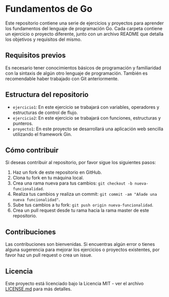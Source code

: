 # Fundamentos de Go

Este repositorio contiene una serie de ejercicios y proyectos para aprender los fundamentos del lenguaje de programación Go. Cada carpeta contiene un ejercicio o proyecto diferente, junto con un archivo README que detalla los objetivos y requisitos del mismo.

## Requisitos previos

Es necesario tener conocimientos básicos de programación y familiaridad con la sintaxis de algún otro lenguaje de programación. También es recomendable haber trabajado con Git anteriormente.

## Estructura del repositorio

- `ejercicio1`: En este ejercicio se trabajará con variables, operadores y estructuras de control de flujo.
- `ejercicio2`: En este ejercicio se trabajará con funciones, estructuras y punteros.
- `proyecto1`: En este proyecto se desarrollará una aplicación web sencilla utilizando el framework Gin.

## Cómo contribuir

Si deseas contribuir al repositorio, por favor sigue los siguientes pasos:

1. Haz un fork de este repositorio en GitHub.
2. Clona tu fork en tu máquina local.
3. Crea una rama nueva para tus cambios: `git checkout -b nueva-funcionalidad`.
4. Realiza tus cambios y realiza un commit: `git commit -am "Añade una nueva funcionalidad"`.
5. Sube tus cambios a tu fork: `git push origin nueva-funcionalidad`.
6. Crea un pull request desde tu rama hacia la rama master de este repositorio.

## Contribuciones

Las contribuciones son bienvenidas. Si encuentras algún error o tienes alguna sugerencia para mejorar los ejercicios o proyectos existentes, por favor haz un pull request o crea un issue.

## Licencia

Este proyecto está licenciado bajo la Licencia MIT - ver el archivo [LICENSE.md](LICENSE.md) para más detalles.

